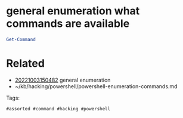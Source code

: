 # general enumeration what commands are available
```powershell
Get-Command
```

# Related

- [20221003150482](/zet/20221003150482/README.md) general enumeration
- ~/kb/hacking/powershell/powershell-enumeration-commands.md

Tags:

    #assorted #command #hacking #powershell
